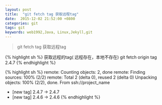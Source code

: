 ```yaml
---
layout: post
title:  "git fetch tag 获取远程tag"
date:  2015-12-02 21:52:00 +0800
categories: git
tags: git
keywords: web1992,Java, Linux,Jekyll,git
---
```



> git fetch tag 获取远程tag

{% highlight sh %}
 获取远程的tag( 远程存在，本地不存在)
 git fetch origin tag 2.4.7
{% endhighlight %}


{% highlight sh %}
 remote: Counting objects: 2, done
 remote: Finding sources: 100% (2/2)
 remote: Total 2 (delta 0), reused 2 (delta 0)
 Unpacking objects: 100% (2/2), done.
 From ssh://project_name
 * [new tag]         2.4.7      -> 2.4.7
 * [new tag]         2.4.6      -> 2.4.6
{% endhighlight %}
